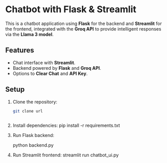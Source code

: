 # Chatbot with Flask & Streamlit

This is a chatbot application using **Flask** for the backend and **Streamlit** for the frontend, integrated with the **Groq API** to provide intelligent responses via the **Llama 3 model**.

## Features
- Chat interface with **Streamlit**.
- Backend powered by **Flask** and **Groq API**.
- Options to **Clear Chat** and **API Key**.

## Setup
1. Clone the repository:
   ```bash
   git clone url
 
2.  Install dependencies:
    pip install -r requirements.txt
3.  Run Flask backend:

    python backend.py
4. Run Streamlit frontend:
   streamlit run chatbot_ui.py
